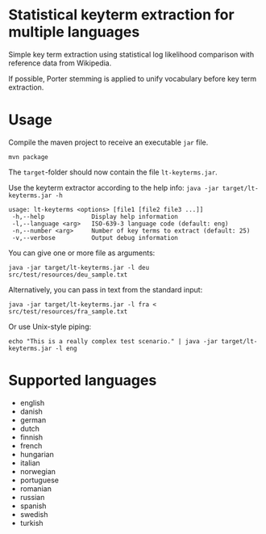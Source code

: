 # Statistical keyterm extraction for multiple languages

Simple key term extraction using statistical log likelihood comparison with
reference data from Wikipedia.

If possible, Porter stemming is applied to unify vocabulary before key term 
extraction. 

# Usage

Compile the maven project to receive an executable `jar` file.

```
mvn package
```

The `target`-folder should now contain the file `lt-keyterms.jar`.

Use the keyterm extractor according to the help info: `java -jar target/lt-keyterms.jar -h`

```
usage: lt-keyterms <options> [file1 [file2 file3 ...]]
 -h,--help             Display help information
 -l,--language <arg>   ISO-639-3 language code (default: eng)
 -n,--number <arg>     Number of key terms to extract (default: 25)
 -v,--verbose          Output debug information
```

You can give one or more file as arguments:

```
java -jar target/lt-keyterms.jar -l deu src/test/resources/deu_sample.txt
```

Alternatively, you can pass in text from the standard input:

```
java -jar target/lt-keyterms.jar -l fra < src/test/resources/fra_sample.txt
```

Or use Unix-style piping:

```
echo "This is a really complex test scenario." | java -jar target/lt-keyterms.jar -l eng 
```

# Supported languages

* english
* danish
* german
* dutch
* finnish
* french
* hungarian
* italian
* norwegian
* portuguese
* romanian
* russian
* spanish
* swedish
* turkish